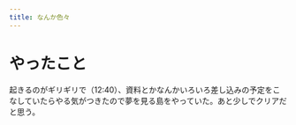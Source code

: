 ```yaml
---
title: なんか色々
---
```


# やったこと

起きるのがギリギリで（12:40）、資料とかなんかいろいろ差し込みの予定をこなしていたらやる気がつきたので夢を見る島をやっていた。あと少しでクリアだと思う。
